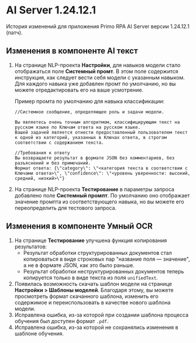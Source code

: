 # AI Server 1.24.12.1

История изменений для приложения Primo RPA AI Server версии 1.24.12.1 (патч).


## Изменения в компоненте AI текст

1. На странице NLP-проекта **Настройки**, для навыков модели стало отображаться поле **Системный промт**. В этом поле содержится инструкция, как следует вести себя модели с указанным навыком. Для каждого навыка уже добавлен промт по умолчанию, но вы можете отредактировать его на ваше усмотрение.
  
   Пример промта по умолчанию для навыка классификации:
   ```
   //Системное сообщение, определяющее роль и задачи модели.
   
   Вы являетесь очень точным алгоритмом, классифицирующим текст на русском языке по Ключам ответа на русском языке.
   Вашей задачей является отнести предоставленный пользователем текст к одной из категорий, указанных в Ключах ответа, в строгом соответствии с содержанием текста.

   //Требования к ответу
   Вы возвращаете результат в формате JSON без комментариев, без разъяснений и без примечаний.
   Формат ответа: {\"category\": \"<категория текста в соответствии с Ключами ответа>\", \"confidence\": \"<уровень уверенности: высокий, средний, низкий>\"}
   ```
1. На странице NLP-проекта **Тестирование** в параметры запроса добавлено поле **Системный промпт**. По умолчанию оно отображает значение промпта из соответствующего навыка, но вы можете его переопределить для тестового запроса.




## Изменения в компоненте Умный OCR

1. На странице **Тестирование** улучшена функция копирования результатов:
   * Результат обработки структурированных документов стал копироваться в виде строковых пар "название поля — значение", а не в формате JSON, как это было раньше.
   * Результат обработки неструктурированных документов теперь копируется только в виде текста из поля `unifiedText`. 
1. Появилась возможность скачать шаблон модели на странице **Настройки > Шаблоны моделей**. Благодаря этому, вы можете просмотреть формат скачанного шаблона, изменить его содержимое и переиспользовать в качестве нового шаблона модели. 
1. Исправлена ошибка, из-за которой при создании шаблона процесса обучения был доступен формат `.pdf`. 
1. Исправлена ошибка, из-за которой не сохранялись изменения в шаблоне обучения.

